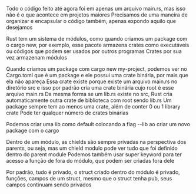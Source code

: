 Todo o código feito até agora foi em apenas um arquivo main.rs, mas isso não é o que acontece em projetos maiores
Precisamos de uma maneira de organizar e encapsular o código também, apenas expondo aquilo que desejamos

Rust tem um sistema de módulos, como quando criamos um package com o cargo new, por exemplo, esse pacote armazena crates como executáveis ou códigos que podem ser usados por outros programas
Crates por sua vez armazenam módulos

Quando criamos um package com cargo new my-project, podemos ver no Cargo.toml que é um package e ele possui uma crate binária, por mais que ela não apareça
Essa crate existe porque existe um arquivo main.rs no diretório src e isso por padrão cria uma crate binária cujo root é esse arquivo main.rs
Da mesma forma se um lib.rs existe no src, Rust cria automaticamente outra crate de biblioteca com root sendo lib.rs 
Um package sempre tem ao menos uma crate, além de conter 0 ou 1 library crate
Pode ter qualquer número de crates binárias

Podemos criar uma lib como default colocando a flag --lib ao criar um novo package com o cargo

Dentro de um módulo, as chields são sempre privadas na perspectiva dos parents, ou seja, mas um chield modulo pode ver tudo que foi definido dentro do parent module
Podemos também usar super keyword para ter acesso a função de fora do módulo, que podem ser criadas fora dele

Por padrão, tudo é privado, o struct criado dentro do módulo é privado, funções, campos de um struct, mesmo que o struct tenha pub, seus campos continuam sendo privados